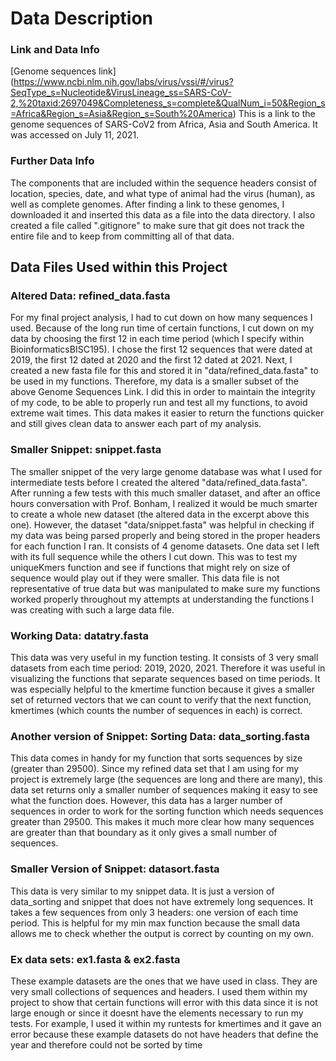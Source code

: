 # Data Description

### Link and Data Info
[Genome sequences link] (https://www.ncbi.nlm.nih.gov/labs/virus/vssi/#/virus?SeqType_s=Nucleotide&VirusLineage_ss=SARS-CoV-2,%20taxid:2697049&Completeness_s=complete&QualNum_i=50&Region_s=Africa&Region_s=Asia&Region_s=South%20America) This is a link to the genome sequences of SARS-CoV2 from Africa, Asia and South America. It was accessed on July 11, 2021.

### Further Data Info
The components that are included within the sequence headers consist of location, species, date, and what type of animal had the virus (human), as well as complete genomes.
After finding a link to these genomes, I downloaded it and inserted this data as a file into the data directory. 
I also created a file called ".gitignore" to make sure that git does not track the entire file and to keep from committing all of that data.

## Data Files Used within this Project

### Altered Data: refined_data.fasta
For my final project analysis, I had to cut down on how many sequences I used.
Because of the long run time of certain functions, I cut down on my data by choosing the first 12 in each time period (which I specify within BioinformaticsBISC195).
I chose the first 12 sequences that were dated at 2019, the first 12 dated at 2020 and the first 12 dated at 2021.
Next, I created a new fasta file for this and stored it in "data/refined_data.fasta" to be used in my functions.
Therefore, my data is a smaller subset of the above Genome Sequences Link.
I did this in order to maintain the integrity of my code, to be able to properly run and test all my functions, to avoid extreme wait times.
This data makes it easier to return the functions quicker and still gives clean data to answer each part of my analysis.

### Smaller Snippet: snippet.fasta
The smaller snippet of the very large genome database was what I used for intermediate tests before I created the altered "data/refined_data.fasta".
After running a few tests with this much smaller dataset, and after an office hours conversation with Prof. Bonham, I realized it would be much smarter to create a whole new dataset (the altered data in the excerpt above this one).
However, the dataset "data/snippet.fasta" was helpful in checking if my data was being parsed properly and being stored in the proper headers for each function I ran.
It consists of 4 genome datasets.
One data set I left with its full sequence while the others I cut down.
This was to test my uniqueKmers function and see if functions that might rely on size of sequence would play out if they were smaller.
This data file is not representative of true data but was manipulated to make sure my functions worked properly throughout my attempts at understanding the functions I was creating with such a large data file. 

### Working Data: datatry.fasta
This data was very useful in my function testing.
It consists of 3 very small datasets from each time period: 2019, 2020, 2021.
Therefore it was useful in visualizing the functions that separate sequences based on time periods.
It was especially helpful to the kmertime function because it gives a smaller set of returned vectors that we can count to verify that the next function, kmertimes (which counts the number of sequences in each) is correct.

### Another version of Snippet: Sorting Data: data_sorting.fasta
This data comes in handy for my function that sorts sequences by size (greater than 29500).
Since my refined data set that I am using for my project is extremely large (the sequences are long and there are many), this data set returns only a smaller number of sequences making it easy to see what the function does.
However, this data has a larger number of sequences in order to work for the sorting function which needs sequences greater than 29500.
This makes it much more clear how many sequences are greater than that boundary as it only gives a small number of sequences.

### Smaller Version of Snippet: datasort.fasta
This data is very similar to my snippet data. 
It is just a version of data_sorting and snippet that does not have extremely long sequences.
It takes a few sequences from only 3 headers: one version of each time period.
This is helpful for my min max function because the small data allows me to check whether the output is correct by counting on my own.

### Ex data sets: ex1.fasta & ex2.fasta
These example datasets are the ones that we have used in class.
They are very small collections of sequences and headers.
I used them within my project to show that certain functions will error with this data since it is not large enough or since it doesnt have the elements necessary to run my tests.
For example, I used it within my runtests for kmertimes and it gave an error because these example datasets do not have headers that define the year and therefore could not be sorted by time